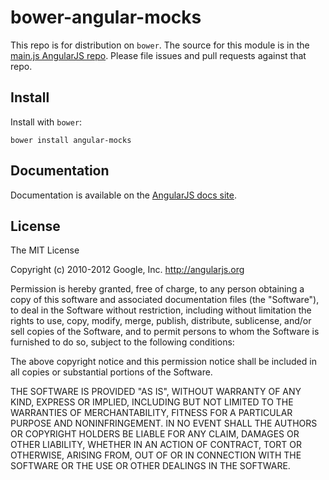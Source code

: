# bower-angular-mocks

This repo is for distribution on `bower`. The source for this module is in the
[main.js AngularJS repo](https://github.com/angular/angular.js/tree/master/src/ngMock).
Please file issues and pull requests against that repo.

## Install

Install with `bower`:

```shell
bower install angular-mocks
```

## Documentation

Documentation is available on the
[AngularJS docs site](http://docs.angularjs.org/guide/dev_guide.unit-testing).

## License

The MIT License

Copyright (c) 2010-2012 Google, Inc. http://angularjs.org

Permission is hereby granted, free of charge, to any person obtaining a copy
of this software and associated documentation files (the "Software"), to deal
in the Software without restriction, including without limitation the rights
to use, copy, modify, merge, publish, distribute, sublicense, and/or sell
copies of the Software, and to permit persons to whom the Software is
furnished to do so, subject to the following conditions:

The above copyright notice and this permission notice shall be included in
all copies or substantial portions of the Software.

THE SOFTWARE IS PROVIDED "AS IS", WITHOUT WARRANTY OF ANY KIND, EXPRESS OR
IMPLIED, INCLUDING BUT NOT LIMITED TO THE WARRANTIES OF MERCHANTABILITY,
FITNESS FOR A PARTICULAR PURPOSE AND NONINFRINGEMENT. IN NO EVENT SHALL THE
AUTHORS OR COPYRIGHT HOLDERS BE LIABLE FOR ANY CLAIM, DAMAGES OR OTHER
LIABILITY, WHETHER IN AN ACTION OF CONTRACT, TORT OR OTHERWISE, ARISING FROM,
OUT OF OR IN CONNECTION WITH THE SOFTWARE OR THE USE OR OTHER DEALINGS IN
THE SOFTWARE.

